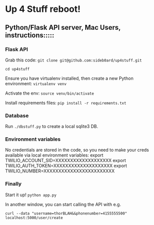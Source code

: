 # Up 4 Stuff reboot!

## Python/Flask API server, Mac Users, instructions:::::

### Flask API

Grab this code:
`git clone git@github.com:sideb0ard/up4stuff.git`

`cd up4stuff`

Ensure you have virtualenv installed, then create a new Python environment:
`virtualenv venv`

Activate the env:
`source venv/bin/activate`

Install requirements files:
`pip install -r requirements.txt`

### Database
Run `./dbstuff.py` to create a local sqlite3 DB.  

### Environment variables
No credentials are stored in the code, so you need to make your creds available via local environment variables:
export TWILIO_ACCOUNT_SID=XXXXXXXXXXXXXXXXXXX
export TWILIO_AUTH_TOKEN=XXXXXXXXXXXXXXXXXXXX
export TWILIO_NUMBER=XXXXXXXXXXXXXXXXXXXXXXXX

### Finally
Start it up!
`python app.py`

In another window, you can start calling the API with e.g.

`curl --data "username=thorBLAH&&phonenumber=4155555500" localhost:5000/user/create`
